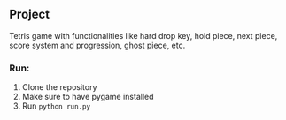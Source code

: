 ## Project
Tetris game with functionalities like hard drop key, hold piece, next piece, score system and progression, ghost piece, etc.
### Run:
1. Clone the repository
2. Make sure to have pygame installed
3. Run `python run.py`